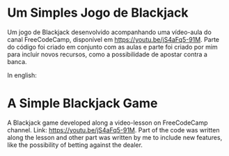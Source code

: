 # Um Simples Jogo de Blackjack
Um jogo de Blackjack desenvolvido acompanhando uma vídeo-aula do canal FreeCodeCamp, disponível em https://youtu.be/jS4aFq5-91M. 
Parte do código foi criado em conjunto com as aulas e parte foi criado por mim para incluir novos recursos, como a possibilidade de apostar contra a banca.


In english:

# A Simple Blackjack Game
A Blackjack game developed along a video-lesson on FreeCodeCamp channel. Link: https://youtu.be/jS4aFq5-91M.
Part of the code was written along the lesson and other part was written by me to include new features, like the possibility of betting against the dealer.